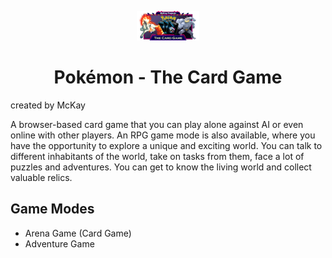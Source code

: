 <p align="center">
  <img width="100" src="./client/public/images/logo/home_logo_3.png" alt="logo">
  <h1 align="center">Pokémon - The Card Game</h1>
  <span align="center">created by McKay</span>
</p>

A browser-based card game that you can play alone against AI or even online with other players.
An RPG game mode is also available, where you have the opportunity to explore a unique and exciting world. You can talk to different inhabitants of the world, take on tasks from them, face a lot of puzzles and adventures.
You can get to know the living world and collect valuable relics.

## Game Modes
 - Arena Game (Card Game)
 - Adventure Game